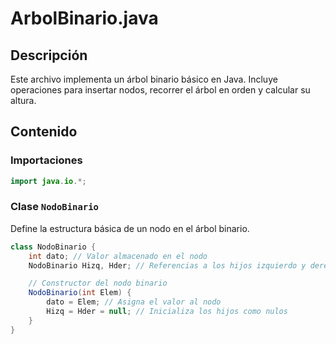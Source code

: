 # ArbolBinario.java

## Descripción
Este archivo implementa un árbol binario básico en Java. Incluye operaciones para insertar nodos, recorrer el árbol en orden y calcular su altura.

## Contenido

### Importaciones
```java
import java.io.*;
```

### Clase `NodoBinario`
Define la estructura básica de un nodo en el árbol binario.
```java
class NodoBinario {
    int dato; // Valor almacenado en el nodo
    NodoBinario Hizq, Hder; // Referencias a los hijos izquierdo y derecho

    // Constructor del nodo binario
    NodoBinario(int Elem) {
        dato = Elem; // Asigna el valor al nodo
        Hizq = Hder = null; // Inicializa los hijos como nulos
    }
}
```
